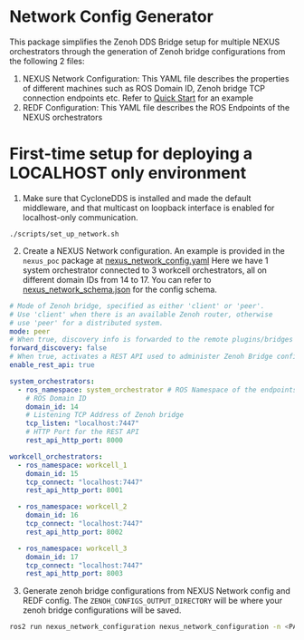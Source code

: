 # Network Config Generator

This package simplifies the Zenoh DDS Bridge setup for multiple NEXUS orchestrators through the generation of Zenoh bridge configurations from the following 2 files:
1. NEXUS Network Configuration: This YAML file describes the properties of different machines such as ROS Domain ID, Zenoh bridge TCP connection endpoints etc. Refer to [Quick Start](#quick-start) for an example
2. REDF Configuration: This YAML file describes the ROS Endpoints of the NEXUS orchestrators

# First-time setup for deploying a LOCALHOST only environment

1. Make sure that CycloneDDS is installed and made the default middleware, and that multicast on loopback interface is enabled for localhost-only communication.
```
./scripts/set_up_network.sh
```

2. Create a NEXUS Network configuration. An example is provided in the `nexus_poc` package at [nexus_network_config.yaml](../nexus_poc/config/zenoh/nexus_network_config.yaml) Here we have 1 system orchestrator connected to 3 workcell orchestrators, all on different domain IDs from 14 to 17.
You can refer to [nexus_network_schema.json](schemas/nexus_network_schema.json) for the config schema.

```yaml
# Mode of Zenoh bridge, specified as either 'client' or 'peer'.
# Use 'client' when there is an available Zenoh router, otherwise
# use 'peer' for a distributed system.
mode: peer
# When true, discovery info is forwarded to the remote plugins/bridges
forward_discovery: false
# When true, activates a REST API used to administer Zenoh Bridge configurations
enable_rest_api: true

system_orchestrators:
  - ros_namespace: system_orchestrator # ROS Namespace of the endpoints
    # ROS Domain ID
    domain_id: 14
    # Listening TCP Address of Zenoh bridge
    tcp_listen: "localhost:7447"
    # HTTP Port for the REST API
    rest_api_http_port: 8000

workcell_orchestrators:
  - ros_namespace: workcell_1
    domain_id: 15
    tcp_connect: "localhost:7447"
    rest_api_http_port: 8001

  - ros_namespace: workcell_2
    domain_id: 16
    tcp_connect: "localhost:7447"
    rest_api_http_port: 8002

  - ros_namespace: workcell_3
    domain_id: 17
    tcp_connect: "localhost:7447"
    rest_api_http_port: 8003
```

3. Generate zenoh bridge configurations from NEXUS Network config and REDF config. The `ZENOH_CONFIGS_OUTPUT_DIRECTORY` will be where your zenoh bridge configurations will be saved.
```bash
ros2 run nexus_network_configuration nexus_network_configuration -n <PATH_TO_NEXUS_NETWORK_CONFIG> -r <PATH_TO_REDF_CONFIGS> -o <ZENOH_CONFIGS_OUTPUT_DIRECTORY>
```
